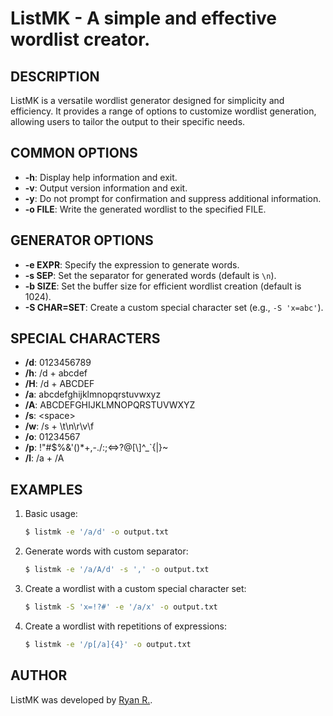 # ListMK - A simple and effective wordlist creator.

## DESCRIPTION

ListMK is a versatile wordlist generator designed for simplicity and efficiency. It provides a range of options to customize wordlist generation, allowing users to tailor the output to their specific needs.

## COMMON OPTIONS

- **-h**: Display help information and exit.
- **-v**: Output version information and exit.
- **-y**: Do not prompt for confirmation and suppress additional information.
- **-o FILE**: Write the generated wordlist to the specified FILE.

## GENERATOR OPTIONS

- **-e EXPR**: Specify the expression to generate words.
- **-s SEP**: Set the separator for generated words (default is `\n`).
- **-b SIZE**: Set the buffer size for efficient wordlist creation (default is 1024).
- **-S CHAR=SET**: Create a custom special character set (e.g., `-S 'x=abc'`).

## SPECIAL CHARACTERS

- **/d**: 0123456789
- **/h**: /d + abcdef
- **/H**: /d + ABCDEF
- **/a**: abcdefghijklmnopqrstuvwxyz
- **/A**: ABCDEFGHIJKLMNOPQRSTUVWXYZ
- **/s**: \<space\>
- **/w**: /s + \\t\\n\\r\\v\\f
- **/o**: 01234567
- **/p**: !"#$%&'()*+,-./:;<=>?@[\\]^_`{|}~
- **/l**: /a + /A

## EXAMPLES

1. Basic usage:

    ```bash
    $ listmk -e '/a/d' -o output.txt
    ```

2. Generate words with custom separator:

    ```bash
    $ listmk -e '/a/A/d' -s ',' -o output.txt
    ```

3. Create a wordlist with a custom special character set:

    ```bash
    $ listmk -S 'x=!?#' -e '/a/x' -o output.txt
    ```

4. Create a wordlist with repetitions of expressions:
    ```bash
    $ listmk -e '/p[/a]{4}' -o output.txt
    ```

## AUTHOR

ListMK was developed by [Ryan R.](https://github.com/ch0d).
